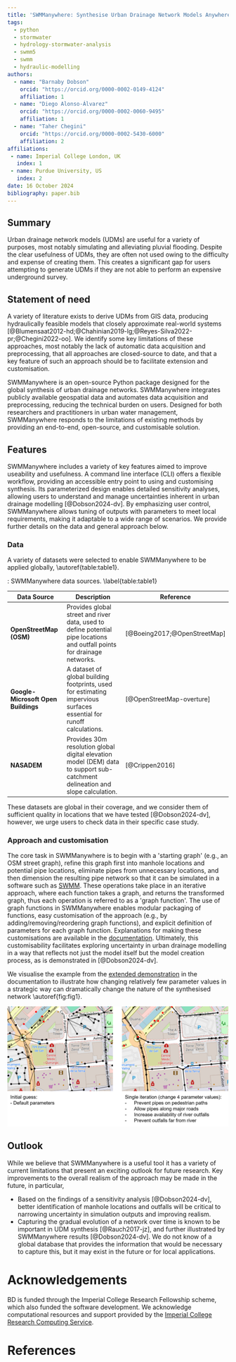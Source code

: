 ```yaml
---
title: 'SWMManywhere: Synthesise Urban Drainage Network Models Anywhere in the World'
tags:
  - python
  - stormwater
  - hydrology-stormwater-analysis
  - swmm5
  - swmm
  - hydraulic-modelling
authors:
  - name: "Barnaby Dobson"
    orcid: "https://orcid.org/0000-0002-0149-4124"
    affiliation: 1
  - name: "Diego Alonso-Álvarez"
    orcid: "https://orcid.org/0000-0002-0060-9495"
    affiliation: 1
  - name: "Taher Chegini"
    orcid: "https://orcid.org/0000-0002-5430-6000"
    affiliation: 2
affiliations:
 - name: Imperial College London, UK
   index: 1
 - name: Purdue University, US
   index: 2
date: 16 October 2024
bibliography: paper.bib
---
```


## Summary

Urban drainage network models (UDMs) are useful for a variety of purposes, most notably simulating and alleviating pluvial flooding. Despite the clear usefulness of UDMs, they are often not used owing to the difficulty and expense of creating them. This creates a significant gap for users attempting to generate UDMs if they are not able to perform an expensive underground survey.

## Statement of need

A variety of literature exists to derive UDMs from GIS data, producing hydraulically feasible models that closely approximate real-world systems [@Blumensaat2012-hd;@Chahinian2019-lg;@Reyes-Silva2022-pr;@Chegini2022-oo]. We identify some key limitations of these approaches, most notably the lack of automatic data acquisition and preprocessing, that all approaches are closed-source to date, and that a key feature of such an approach should be to facilitate extension and customisation.

SWMManywhere is an open-source Python package designed for the global synthesis of urban drainage networks. SWMManywhere integrates publicly available geospatial data and automates data acquisition and preprocessing, reducing the technical burden on users. Designed for both researchers and practitioners in urban water management, SWMManywhere responds to the limitations of existing methods by providing an end-to-end, open-source, and customisable solution.

## Features

SWMManywhere includes a variety of key features aimed to improve useability and usefulness. A command line interface (CLI) offers a flexible workflow, providing an accessible entry point to using and customising synthesis. Its parameterized design enables detailed sensitivity analyses, allowing users to understand and manage uncertainties inherent in urban drainage modelling [@Dobson2024-dv]. By emphasizing user control, SWMManywhere allows tuning of outputs with parameters to meet local requirements, making it adaptable to a wide range of scenarios. We provide further details on the data and general approach below.

### Data

A variety of datasets were selected to enable SWMManywhere to be applied globally, \autoref{table:table1}.

: SWMManywhere data sources. \label{table:table1}

| Data Source | Description | Reference |
|-------------|-------------| --------- |
| **OpenStreetMap (OSM)** | Provides global street and river data, used to define potential pipe locations and outfall points for drainage networks. | [@Boeing2017;@OpenStreetMap] |
| **Google-Microsoft Open Buildings** | A dataset of global building footprints, used for estimating impervious surfaces essential for runoff calculations. | [@OpenStreetMap-overture] |
| **NASADEM** | Provides 30m resolution global digital elevation model (DEM) data to support sub-catchment delineation and slope calculation. | [@Crippen2016] |

These datasets are global in their coverage, and we consider them of sufficient quality in locations that we have tested [@Dobson2024-dv], however, we urge users to check data in their specific case study.

### Approach and customisation

The core task in SWMManywhere is to begin with a 'starting graph' (e.g., an OSM street graph), refine this graph first into manhole locations and potential pipe locations, eliminate pipes from unnecessary locations, and then dimension the resulting pipe network so that it can be simulated in a software such as [SWMM](https://www.epa.gov/sites/default/files/2019-02/documents/epaswmm5_1_manual_master_8-2-15.pdf). These operations take place in an iterative approach, where each function takes a graph, and returns the transformed graph, thus each operation is referred to as a 'graph function'. The use of graph functions in SWMManywhere enables modular packaging of functions, easy customisation of the approach (e.g., by adding/removing/reordering graph functions), and explicit definition of parameters for each graph function. Explanations for making these customisations are available in the [documentation](https://imperialcollegelondon.github.io/SWMManywhere/). Ultimately, this customisability facilitates exploring uncertainty in urban drainage modelling in a way that reflects not just the model itself but the model creation process, as is demonstrated in [@Dobson2024-dv].

We visualise the example from the [extended demonstration](https://imperialcollegelondon.github.io/SWMManywhere/notebooks/extended_demo/) in the documentation to illustrate how changing relatively few parameter values in a strategic way can dramatically change the nature of the synthesised network \autoref{fig:fig1}.

![Example of output customisation with SWMManywhere. Black nodes are manholes, black lines are pipes, red nodes are outfalls.\label{fig:fig1}](extended_demo.png)

## Outlook

While we believe that SWMManywhere is a useful tool it has a variety of current limitations that present an exciting outlook for future research. Key improvements to the overall realism of the approach may be made in the future, in particular,

- Based on the findings of a sensitivity analysis [@Dobson2024-dv], better identification of manhole locations and outfalls will be critical to narrowing uncertainty in simulation outputs and improving realism.
- Capturing the gradual evolution of a network over time is known to be important in UDM synthesis [@Rauch2017-jz], and further illustrated by SWMManywhere results [@Dobson2024-dv]. We do not know of a global database that provides the information that would be necessary to capture this, but it may exist in the future or for local applications.

# Acknowledgements

BD is funded through the Imperial College Research Fellowship scheme, which also funded the software development. We acknowledge computational resources and support provided by the [Imperial College Research Computing Service](http://doi.org/10.14469/hpc/2232).

# References

